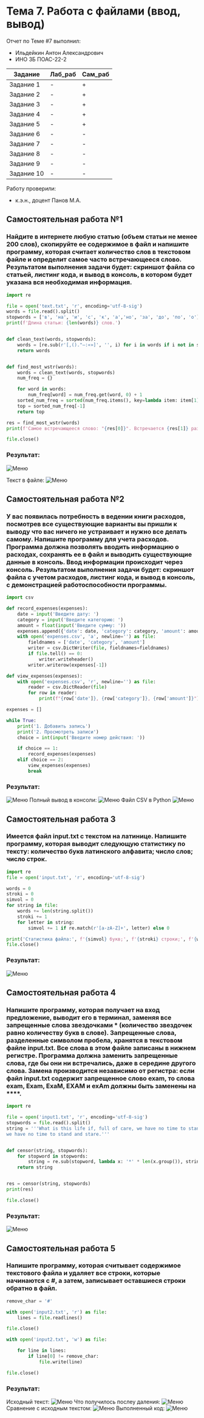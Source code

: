 # Тема 7. Работа с файлами (ввод, вывод)
Отчет по Теме #7 выполнил:
- Ильдейкин Антон Александрович
- ИНО ЗБ ПОАС-22-2

| Задание | Лаб_раб | Сам_раб |
| ------ | ------ | ------ |
| Задание 1 | - | + |
| Задание 2 | - | + |
| Задание 3 | - | + |
| Задание 4 | - | + |
| Задание 5 | - | + |
| Задание 6 | - | - |
| Задание 7 | - | - |
| Задание 8 | - | - |
| Задание 9 | - | - |
| Задание 10 | - | - |


Работу проверили:
- к.э.н., доцент Панов М.А.
## Самостоятельная работа №1
### Найдите в интернете любую статью (объем статьи не менее 200 слов), скопируйте ее содержимое в файл и напишите программу, которая считает количество слов в текстовом файле и определит самое часто встречающееся слово. Результатом выполнения задачи будет: скриншот файла со статьей, листинг кода, и вывод в консоль, в котором будет указана вся необходимая информация.

```python
import re

file = open('text.txt', 'r', encoding='utf-8-sig')
words = file.read().split()
stopwords = ['в', 'на', 'и', 'с', 'к', 'а','но', 'за', 'до', 'по', 'о']
print(f'Длина статьи: {len(words)} слов.')


def clean_text(words, stopwords):
    words = [re.sub(r'[,()."—:«»]', '', i) for i in words if i not in stopwords and len(i) > 1]
    return words


def find_most_wstr(words):
    words = clean_text(words, stopwords)
    num_freq = {}

    for word in words:
        num_freq[word] = num_freq.get(word, 0) + 1
    sorted_num_freq = sorted(num_freq.items(), key=lambda item: item[1])
    top = sorted_num_freq[-1]
    return top

res = find_most_wstr(words)
print(f'Самое встречающееся слово: "{res[0]}". Встречается {res[1]} раз.')

file.close()
```
### Результат:
![Меню](https://github.com/Dirtzzz/Tema_7/blob/main/7.1.png)

Текст в файле:
![Меню](https://github.com/Dirtzzz/Tema_7/blob/main/7.1(1).png)

## Самостоятельная работа №2
### У вас появилась потребность в ведении книги расходов, посмотрев все существующие варианты вы пришли к выводу что вас ничего не устраивает и нужно все делать самому. Напишите программу для учета расходов. Программа должна позволять вводить информацию о расходах, сохранять ее в файл и выводить существующие данные в консоль. Ввод информации происходит через консоль. Результатом выполнения задачи будет: скриншот файла с учетом расходов, листинг кода, и вывод в консоль, с демонстрацией работоспособности программы.

```python
import csv

def record_expenses(expenses):
    date = input('Введите дату: ')
    category = input('Введите категорию: ')
    amount = float(input('Введите сумму: '))
    expenses.append({'date': date, 'category': category, 'amount': amount})
    with open('expenses.csv', 'a', newline='') as file:
        fieldnames = ['date', 'category', 'amount']
        writer = csv.DictWriter(file, fieldnames=fieldnames)
        if file.tell() == 0:
            writer.writeheader()
        writer.writerow(expenses[-1])

def view_expenses(expenses):
    with open('expenses.csv', 'r', newline='') as file:
        reader = csv.DictReader(file)
        for row in reader:
            print(f"{row['date']}, {row['category']}, {row['amount']}")

expenses = []

while True:
    print('1. Добавить запись')
    print('2. Просмотреть записи')
    choice = int(input('Введите номер действия: '))

    if choice == 1:
        record_expenses(expenses)
    elif choice == 2:
        view_expenses(expenses)
        break
```

### Результат:
![Меню](https://github.com/Dirtzzz/Tema_7/blob/main/7.2.png)
Полный вывод в консоли:
![Меню](https://github.com/Dirtzzz/Tema_7/blob/main/7.2(2).png)
Файл CSV в Python
![Меню](https://github.com/Dirtzzz/Tema_7/blob/main/7.1(2).png)

## Самостоятельная работа 3
### Имеется файл input.txt с текстом на латинице. Напишите программу, которая выводит следующую статистику по тексту: количество букв латинского алфавита; число слов; число строк.

```python
import re
file = open('input.txt', 'r', encoding='utf-8-sig')

words = 0
stroki = 0
simvol = 0
for string in file:
    words += len(string.split())
    stroki += 1
    for letter in string:
        simvol += 1 if re.match(r'[a-zA-Z]+', letter) else 0

print('Статистика файла:', f'{simvol} букв;', f'{stroki} строки;', f'{words} слов.', sep='\n')
file.close()
```

### Результат:
![Меню](https://github.com/Dirtzzz/Tema_7/blob/main/7.3(z).png)

## Самостоятельная работа 4
### Напишите программу, которая получает на вход предложение, выводит его в терминал, заменяя все запрещенные слова звездочками * (количество звездочек равно количеству букв в слове). Запрещенные слова, разделенные символом пробела, хранятся в текстовом файле input.txt. Все слова в этом файле записаны в нижнем регистре. Программа должна заменить запрещенные слова, где бы они ни встречались, даже в середине другого слова. Замена производится независимо от регистра: если файл input.txt содержит запрещенное слово exam, то слова exam, Exam, ExaM, EXAM и exAm должны быть заменены на ****.

```python
import re

file = open('input1.txt', 'r', encoding='utf-8-sig')
stopwords = file.read().split()
string = '''What is this life if, full of care, we have no time to stand and stare. A poor life this if, full of care, 
we have no time to stand and stare.'''


def censor(string, stopwords):
    for stopword in stopwords:
        string = re.sub(stopword, lambda x: '*' * len(x.group()), string, flags=re.IGNORECASE)
    return string


res = censor(string, stopwords)
print(res)

file.close()
```

### Результат:
![Меню](https://github.com/Dirtzzz/Tema_7/blob/main/7.4().png)

## Самостоятельная работа 5
### Напишите программу, которая считывает содержимое текстового файла и удаляет все строки, которые начинаются с #, а затем, записывает оставшиеся строки обратно в файл.

```python
remove_char = '#'

with open('input2.txt', 'r') as file:
    lines = file.readlines()

file.close()

with open('input2.txt', 'w') as file:

    for line in lines:
        if line[0] != remove_char:
            file.write(line)

file.close()
```

### Результат:
Исходный текст:
![Меню](https://github.com/Dirtzzz/Tema_7/blob/main/7.5%20(0).png)
Что получилось послеу даления:
![Меню](https://github.com/Dirtzzz/Tema_7/blob/main/7.5(1).png)
Сравнение с исходным текстом:
![Меню](https://github.com/Dirtzzz/Tema_7/blob/main/7.5(2).png)
Выполненный код:
![Меню](https://github.com/Dirtzzz/Tema_7/blob/main/7.5(3).png)
